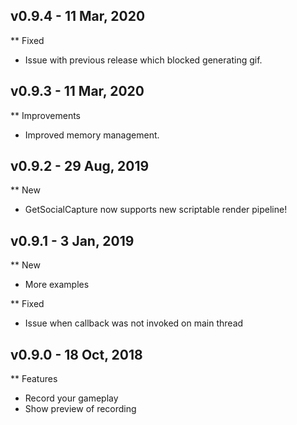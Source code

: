 ## v0.9.4 - 11 Mar, 2020

** Fixed

- Issue with previous release which blocked generating gif.

## v0.9.3 - 11 Mar, 2020

** Improvements

- Improved memory management.

## v0.9.2 - 29 Aug, 2019

** New

- GetSocialCapture now supports new scriptable render pipeline!

## v0.9.1 - 3 Jan, 2019

** New

- More examples

** Fixed

- Issue when callback was not invoked on main thread

## v0.9.0 - 18 Oct, 2018

** Features

- Record your gameplay
- Show preview of recording


